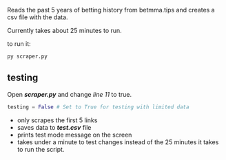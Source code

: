 Reads the past 5 years of betting history from betmma.tips and creates a csv file with the data.

Currently takes about 25 minutes to run.

to run it:
```python
py scraper.py
```
## testing

Open _**scraper.py**_ and change _line 11_ to true.
```python
testing = False # Set to True for testing with limited data
```

* only scrapes the first 5 links
* saves data to _**test.csv**_ file
* prints test mode message on the screen
* takes under a minute to test changes instead of the 25 minutes it takes to run the script.

